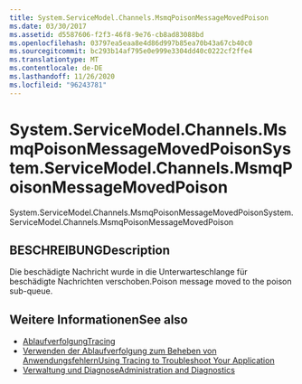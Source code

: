 ```yaml
---
title: System.ServiceModel.Channels.MsmqPoisonMessageMovedPoison
ms.date: 03/30/2017
ms.assetid: d5587606-f2f3-46f8-9e76-cb8ad83088bd
ms.openlocfilehash: 03797ea5eaa8e4d86d997b85ea70b43a67cb40c0
ms.sourcegitcommit: bc293b14af795e0e999e3304dd40c0222cf2ffe4
ms.translationtype: MT
ms.contentlocale: de-DE
ms.lasthandoff: 11/26/2020
ms.locfileid: "96243781"
---
```

# <a name="systemservicemodelchannelsmsmqpoisonmessagemovedpoison"></a><span data-ttu-id="5118c-102">System.ServiceModel.Channels.MsmqPoisonMessageMovedPoison</span><span class="sxs-lookup"><span data-stu-id="5118c-102">System.ServiceModel.Channels.MsmqPoisonMessageMovedPoison</span></span>

<span data-ttu-id="5118c-103">System.ServiceModel.Channels.MsmqPoisonMessageMovedPoison</span><span class="sxs-lookup"><span data-stu-id="5118c-103">System.ServiceModel.Channels.MsmqPoisonMessageMovedPoison</span></span>  
  
## <a name="description"></a><span data-ttu-id="5118c-104">BESCHREIBUNG</span><span class="sxs-lookup"><span data-stu-id="5118c-104">Description</span></span>  

 <span data-ttu-id="5118c-105">Die beschädigte Nachricht wurde in die Unterwarteschlange für beschädigte Nachrichten verschoben.</span><span class="sxs-lookup"><span data-stu-id="5118c-105">Poison message moved to the poison sub-queue.</span></span>  
  
## <a name="see-also"></a><span data-ttu-id="5118c-106">Weitere Informationen</span><span class="sxs-lookup"><span data-stu-id="5118c-106">See also</span></span>

- [<span data-ttu-id="5118c-107">Ablaufverfolgung</span><span class="sxs-lookup"><span data-stu-id="5118c-107">Tracing</span></span>](index.md)
- [<span data-ttu-id="5118c-108">Verwenden der Ablaufverfolgung zum Beheben von Anwendungsfehlern</span><span class="sxs-lookup"><span data-stu-id="5118c-108">Using Tracing to Troubleshoot Your Application</span></span>](using-tracing-to-troubleshoot-your-application.md)
- [<span data-ttu-id="5118c-109">Verwaltung und Diagnose</span><span class="sxs-lookup"><span data-stu-id="5118c-109">Administration and Diagnostics</span></span>](../index.md)

